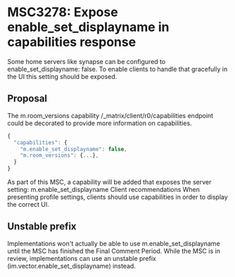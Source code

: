 # MSC3278: Expose enable_set_displayname in capabilities response 


Some home servers like synapse can be configured to enable_set_displayname: false. To enable clients to handle that gracefully in the UI this setting should be exposed.

## Proposal

The m.room_versions capability /_matrix/client/r0/capabilities endpoint could be decorated to provide more information on capabilities.
```javascript
{
  "capabilities": {
    "m.enable_set_displayname": false,
    "m.room_versions": {...},
  }
}
```
As part of this MSC, a capability will be added that exposes the server setting:
m.enable_set_displayname
Client recommendations
When presenting profile settings, clients should use capabilities in order to display the correct UI.

## Unstable prefix
Implementations won't actually be able to use m.enable_set_displayname until the MSC has finished the Final Comment Period. While the MSC is in review, implementations can use an unstable prefix (im.vector.enable_set_displayname) instead.
